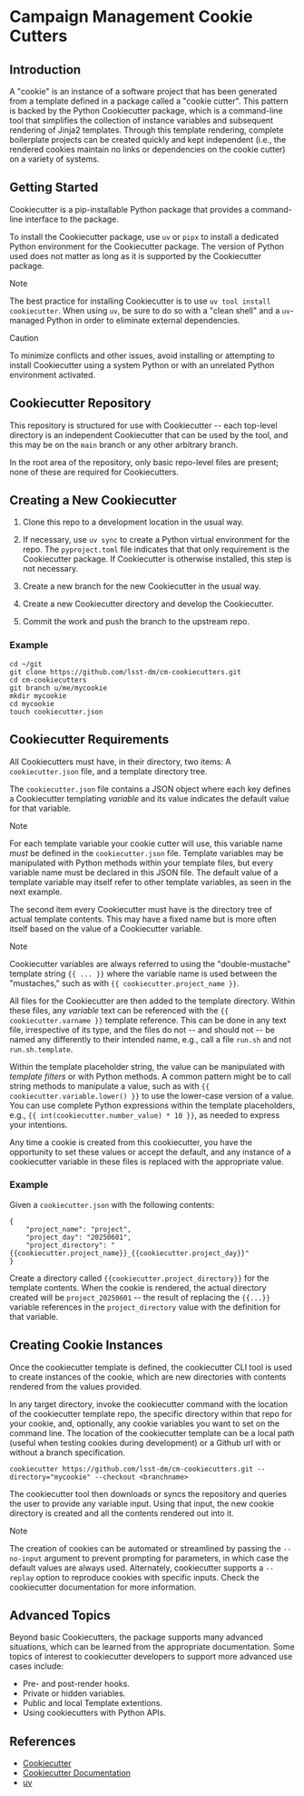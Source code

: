 # Campaign Management Cookie Cutters

## Introduction
A "cookie" is an instance of a software project that has been generated from a template defined in a package called a "cookie cutter".
This pattern is backed by the Python Cookiecutter package, which is a command-line tool that simplifies the collection of instance variables and subsequent rendering of Jinja2 templates.
Through this template rendering, complete boilerplate projects can be created quickly and kept independent (i.e., the rendered cookies maintain no links or dependencies on the cookie cutter) on a variety of systems.

## Getting Started
Cookiecutter is a pip-installable Python package that provides a command-line interface to the package.

To install the Cookiecutter package, use `uv` or `pipx` to install a dedicated Python environment for the Cookiecutter package. The version of Python used does not matter as long as it is supported by the Cookiecutter package.

> [!NOTE]
> The best practice for installing Cookiecutter is to use `uv tool install cookiecutter`. When using `uv`, be sure to do so with a "clean shell" and a `uv`-managed Python in order to eliminate external dependencies.

> [!CAUTION]
> To minimize conflicts and other issues, avoid installing or attempting to install Cookiecutter using a system Python or with an unrelated Python environment activated.

## Cookiecutter Repository
This repository is structured for use with Cookiecutter -- each top-level directory is an independent Cookiecutter that can be used by the tool, and this may be on the `main` branch or any other arbitrary branch.

In the root area of the repository, only basic repo-level files are present; none of these are required for Cookiecutters.

## Creating a New Cookiecutter

1. Clone this repo to a development location in the usual way.

1. If necessary, use `uv sync` to create a Python virtual environment for the repo. The `pyproject.toml` file indicates that that only requirement is the Cookiecutter package. If Cookiecutter is otherwise installed, this step is not necessary.

1. Create a new branch for the new Cookiecutter in the usual way.

1. Create a new Cookiecutter directory and develop the Cookiecutter.

1. Commit the work and push the branch to the upstream repo.

### Example

```
cd ~/git
git clone https://github.com/lsst-dm/cm-cookiecutters.git
cd cm-cookiecutters
git branch u/me/mycookie
mkdir mycookie
cd mycookie
touch cookiecutter.json
```

## Cookiecutter Requirements
All Cookiecutters must have, in their directory, two items: A `cookiecutter.json` file, and a template directory tree.

The `cookiecutter.json` file contains a JSON object where each key defines a Cookiecutter templating *variable* and its value indicates the default value for that variable.

> [!NOTE]
> For each template variable your cookie cutter will use, this variable name *must* be defined in the `cookiecutter.json` file. Template variables may be manipulated with Python methods within your template files, but every variable name must be declared in this JSON file. The default value of a template variable may itself refer to other template variables, as seen in the next example.

The second item every Cookiecutter must have is the directory tree of actual template contents. This may have a fixed name but is more often itself based on the value of a Cookiecutter variable.

> [!NOTE]
> Cookiecutter variables are always referred to using the "double-mustache" template string `{{ ... }}` where the variable name is used between the "mustaches," such as with `{{ cookiecutter.project_name }}`.

All files for the Cookiecutter are then added to the template directory. Within these files, any *variable* text can be referenced with the `{{ cookiecutter.varname }}` template reference.
This can be done in any text file, irrespective of its type, and the files do not -- and should not -- be named any differently to their intended name, e.g., call a file `run.sh` and not `run.sh.template`.

Within the template placeholder string, the value can be manipulated with *template filters* or with Python methods.
A common pattern might be to call string methods to manipulate a value, such as with `{{ cookiecutter.variable.lower() }}` to use the lower-case version of a value.
You can use complete Python expressions within the template placeholders, e.g., `{{ int(cookiecutter.number_value) * 10 }}`, as needed to express your intentions.

Any time a cookie is created from this cookiecutter, you have the opportunity to set these values or accept the default, and any instance of a cookiecutter variable in these files is replaced with the appropriate value.

### Example

Given a `cookiecutter.json` with the following contents:

```
{
    "project_name": "project",
    "project_day": "20250601",
    "project_directory": "{{cookiecutter.project_name}}_{{cookiecutter.project_day}}"
}
```

Create a directory called `{{cookiecutter.project_directory}}` for the template contents. When the cookie is rendered, the actual directory created will be `project_20250601` -- the result of replacing the `{{...}}` variable references in the `project_directory` value with the definition for that variable.

## Creating Cookie Instances

Once the cookiecutter template is defined, the cookiecutter CLI tool is used to create instances of the cookie, which are new directories with contents rendered from the values provided.

In any target directory, invoke the cookiecutter command with the location of the cookiecutter template repo, the specific directory within that repo for your cookie, and, optionally, any cookie variables you want to set on the command line.
The location of the cookiecutter template can be a local path (useful when testing cookies during development) or a Github url with or without a branch specification.

```
cookiecutter https://github.com/lsst-dm/cm-cookiecutters.git --directory="mycookie" --checkout <branchname>
```

The cookiecutter tool then downloads or syncs the repository and queries the user to provide any variable input.
Using that input, the new cookie directory is created and all the contents rendered out into it.

> [!NOTE]
> The creation of cookies can be automated or streamlined by passing the `--no-input` argument to prevent prompting for parameters, in which case the default values are always used. Alternately, cookiecutter supports a `--replay` option to reproduce cookies with specific inputs. Check the cookiecutter documentation for more information.

## Advanced Topics
Beyond basic Cookiecutters, the package supports many advanced situations, which can be learned from the appropriate documentation.
Some topics of interest to cookiecutter developers to support more advanced use cases include:

- Pre- and post-render hooks.
- Private or hidden variables.
- Public and local Template extentions.
- Using cookiecutters with Python APIs.

## References

- [Cookiecutter](https://www.cookiecutter.io)
- [Cookiecutter Documentation](https://cookiecutter.readthedocs.io/en/stable/)
- [uv](https://docs.astral.sh/uv/)
